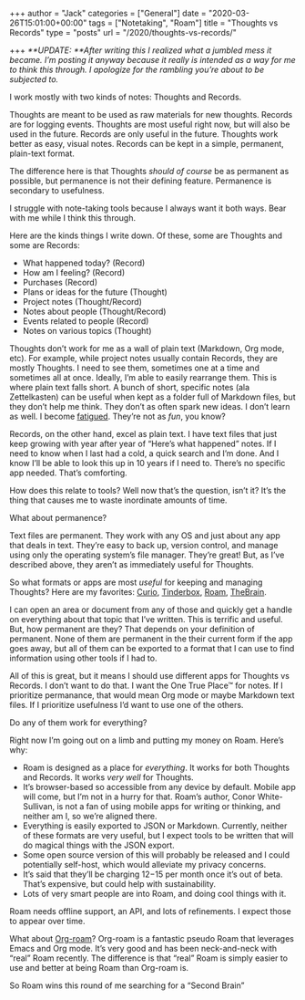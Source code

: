 +++
author = "Jack"
categories = ["General"]
date = "2020-03-26T15:01:00+00:00"
tags = ["Notetaking", "Roam"]
title = "Thoughts vs Records"
type = "posts"
url = "/2020/thoughts-vs-records/"

+++
_**UPDATE:&nbsp;**After writing this I realized what a jumbled mess it became. I’m posting it anyway because it really is intended as a way for me to think this through. I apologize for the rambling you’re about to be subjected to._

I work mostly with two kinds of notes: Thoughts and Records.&nbsp;

Thoughts are meant to be used as raw materials for new thoughts. Records are for logging events. Thoughts are most useful right now, but will also be used in the future. Records are only useful in the future. Thoughts work better as easy, visual notes. Records can be kept in a simple, permanent, plain-text format.&nbsp;

The difference here is that Thoughts&nbsp;_should of course_&nbsp;be as permanent as possible, but permanence is not their defining feature. Permanence is secondary to usefulness.&nbsp;

I struggle with note-taking tools because I always want it both ways. Bear with me while I think this through.

Here are the kinds things I write down. Of these, some are Thoughts and some are Records:

  * What happened today? (Record)
  * How am I feeling? (Record)
  * Purchases (Record)
  * Plans or ideas for the future (Thought)
  * Project notes (Thought/Record)
  * Notes about people (Thought/Record)
  * Events related to people (Record)
  * Notes on various topics (Thought)

Thoughts don’t work for me as a wall of plain text (Markdown, Org mode, etc). For example, while project notes usually contain Records, they are mostly Thoughts. I need to see them, sometimes one at a time and sometimes all at once. Ideally, I’m able to easily rearrange them. This is where plain text falls short. A bunch of short, specific notes (ala Zettelkasten) can be useful when kept as a folder full of Markdown files, but they don’t help me think. They don’t as often spark new ideas. I don’t learn as well. I become&nbsp;[fatigued][1]. They’re not as&nbsp;_fun_, you know?

Records, on the other hand, excel as plain text. I have text files that just keep growing with year after year of “Here’s what happened” notes. If I need to know when I last had a cold, a quick search and I’m done. And I know I’ll be able to look this up in 10 years if I need to. There’s no specific app needed. That’s comforting.

How does this relate to tools? Well now that’s the question, isn’t it? It’s the thing that causes me to waste inordinate amounts of time.

What about permanence?

Text files are permanent. They work with any OS and just about any app that deals in text. They’re easy to back up, version control, and manage using only the operating system’s file manager. They’re great! But, as I’ve described above, they aren’t as immediately useful for Thoughts.

So what formats or apps are most&nbsp;_useful_&nbsp;for keeping and managing Thoughts? Here are my favorites:&nbsp;[Curio][2],&nbsp;[Tinderbox][3],&nbsp;[Roam][4],&nbsp;[TheBrain][5].

I can open an area or document from any of those and quickly get a handle on everything about that topic that I’ve written. This is terrific and useful. But, how permanent are they? That depends on your definition of permanent. None of them are permanent in the their current form if the app goes away, but all of them can be exported to a format that I can use to find information using other tools if I had to.

All of this is great, but it means I should use different apps for Thoughts vs Records. I don’t want to do that. I want the One True Place™ for notes. If I prioritize permanance, that would mean Org mode or maybe Markdown text files. If I prioritize usefulness I’d want to use one of the others.

Do any of them work for everything?

Right now I’m going out on a limb and putting my money on Roam. Here’s why:

  * Roam is designed as a place for&nbsp;_everything_. It works for both Thoughts and Records. It works&nbsp;_very well_&nbsp;for Thoughts.
  * It’s browser-based so accessible from any device by default. Mobile app will come, but I’m not in a hurry for that. Roam’s author, Conor White-Sullivan, is not a fan of using mobile apps for writing or thinking, and neither am I, so we’re aligned there.
  * Everything is easily exported to JSON or Markdown. Currently, neither of these formats are very useful, but I expect tools to be written that will do magical things with the JSON export.
  * Some open source version of this will probably be released and I could potentially self-host, which would alleviate my privacy concerns.
  * It’s said that they’ll be charging $12-$15 per month once it’s out of beta. That’s expensive, but could help with sustainability.
  * Lots of very smart people are into Roam, and doing cool things with it.

Roam needs offline support, an API, and lots of refinements. I expect those to appear over time.

What about&nbsp;[Org-roam][6]? Org-roam is a fantastic pseudo Roam that leverages Emacs and Org mode. It’s very good and has been neck-and-neck with “real” Roam recently. The difference is that “real” Roam is simply easier to use and better at being Roam than Org-roam is.&nbsp;

So Roam wins this round of me searching for a “Second Brain”

 [1]: https://old.copingmechanism.com/2019/text-file-fatigue/
 [2]: https://www.zengobi.com/curio/
 [3]: http://www.eastgate.com/Tinderbox/
 [4]: https://roamresearch.com/
 [5]: https://www.thebrain.com/
 [6]: https://github.com/jethrokuan/org-roam
